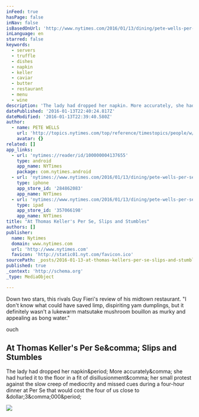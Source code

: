 ```yaml
---
inFeed: true
hasPage: false
inNav: false
isBasedOnUrl: 'http://www.nytimes.com/2016/01/13/dining/pete-wells-per-se-review.html?_r=0'
inLanguage: en
starred: false
keywords:
  - servers
  - truffle
  - dishes
  - napkin
  - keller
  - caviar
  - butter
  - restaurant
  - menu
  - wine
description: 'The lady had dropped her napkin. More accurately, she had hurled it to the floor in a fit of disillusionment, her small protest against the slow creep of mediocrity and missed cues during a four-hour dinner at Per Se that would cost the four of us close to $3,000.'
datePublished: '2016-01-13T22:40:24.817Z'
dateModified: '2016-01-13T22:39:40.580Z'
author:
  - name: PETE WELLS
    url: 'http://topics.nytimes.com/top/reference/timestopics/people/w/pete_wells/index.html'
    avatar: {}
related: []
app_links:
  - url: 'nytimes://reader/id/100000004137655'
    type: android
    app_name: NYTimes
    package: com.nytimes.android
  - url: 'nytimes://www.nytimes.com/2016/01/13/dining/pete-wells-per-se-review.html'
    type: iphone
    app_store_id: '284862083'
    app_name: NYTimes
  - url: 'nytimes://www.nytimes.com/2016/01/13/dining/pete-wells-per-se-review.html'
    type: ipad
    app_store_id: '357066198'
    app_name: NYTimes
title: "At Thomas Keller's Per Se, Slips and Stumbles"
authors: []
publisher:
  name: Nytimes
  domain: www.nytimes.com
  url: 'http://www.nytimes.com'
  favicon: 'http://static01.nyt.com/favicon.ico'
sourcePath: _posts/2016-01-13-at-thomas-kellers-per-se-slips-and-stumbles.md
published: true
_context: 'http://schema.org'
_type: MediaObject

---
```

Down two stars, this rivals Guy Fieri's review of his midtown restaurant. "I don't know what could have saved limp, dispiriting yam dumplings, but it definitely wasn't a lukewarm matsutake mushroom bouillon as murky and appealing as bong water." 

ouch

<article style=""><h1>At Thomas Keller's Per Se&amp;comma; Slips and Stumbles</h1><p>The lady had dropped her napkin&amp;period; More accurately&amp;comma; she had hurled it to the floor in a fit of disillusionment&amp;comma; her small protest against the slow creep of mediocrity and missed cues during a four-hour dinner at Per Se that would cost the four of us close to &amp;dollar;3&amp;comma;000&amp;period;</p><img src="http://static01.nyt.com/images/2016/01/13/dining/13REST-slide-DPTT/13REST-slide-DPTT-facebookJumbo-v2.jpg" /></article>